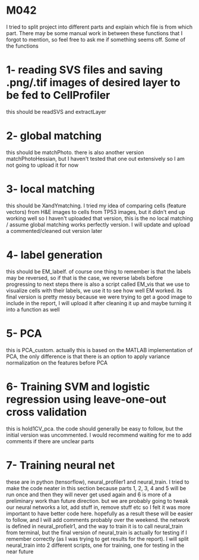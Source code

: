 # M042
I tried to split project into different parts and explain which file is from which part. There may be some manual work in between these functions that I forgot to mention, so feel free to ask me if something seems off. Some of the functions
# 1- reading SVS files and saving .png/.tif images of desired layer to be fed to CellProfiler
this should be readSVS and extractLayer
# 2- global matching
this should be matchPhoto. there is also another version matchPhotoHessian, but I haven't tested that one out extensively so I am not going to upload it for now
# 3- local matching
this should be XandYmatching. I tried my idea of comparing cells (feature vectors) from H&E images to cells from TP53 images, but it didn't end up working well so I haven't uploaded that version, this is the no local matching / assume global matching works perfectly version. I will update and upload a commented/cleaned out version later
# 4- label generation
this should be EM_labelf. of course one thing to remember is that the labels may be reversed, so if that is the case, we reverse labels before progressing to next steps
there is also a script called EM_vis that we use to visualize cells with their labels, we use it to see how well EM worked. its final version is pretty messy because we were trying to get a good image to include in the report, I will upload it after cleaning it up and maybe turning it into a function as well
# 5- PCA
this is PCA_custom. actually this is based on the MATLAB implementation of PCA, the only difference is that there is an option to apply variance normalization on the features before PCA
# 6- Training SVM and logistic regression using leave-one-out cross validation
this is hold1CV_pca. the code should generally be easy to follow, but the initial version was uncommented. I would recommend waiting for me to add comments if there are unclear parts
# 7- Training neural net
these are in python (tensorflow), neural_profiler1 and neural_train.  I tried to make the code neater in this section because parts 1, 2, 3, 4 and 5 will be run once and then they will never get used again and 6 is more of a preliminary work than future direction. but we are probably going to tweak our neural networks a lot, add stuff in, remove stuff etc so I felt it was more important to have better code here. hopefully as a result these will be easier to follow, and I will add comments probably over the weekend. the network is defined in neural_profielr1, and the way to train it is to call neural_train from terminal, but the final version of neural_train is actually for testing if I remember correctly (as I was trying to get results for the report). I will split neural_train into 2 different scripts, one for training, one for testing in the near future
